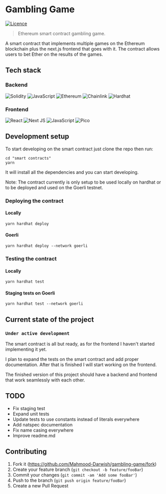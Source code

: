 # Gambling Game

[![Licence](https://img.shields.io/github/license/Ileriayo/markdown-badges?style=plastic)](./LICENSE)

> Ethereum smart contract gambling game.

A smart contract that implements multiple games on the Ethereum blockchain plus the next.js frontend that goes with it. The contract allows users to bet Ether on the results of the games.

## Tech stack

### Backend

![Solidity](https://img.shields.io/badge/Solidity-%23363636.svg?style=for-the-badge&logo=solidity&logoColor=white)
![JavaScript](https://img.shields.io/badge/javascript-%23323330.svg?style=for-the-badge&logo=javascript&logoColor=%23F7DF1E)
![Ethereum](https://img.shields.io/badge/Ethereum-3C3C3D?style=for-the-badge&logo=Ethereum&logoColor=white)
![Chainlink](https://img.shields.io/badge/Chainlink-375BD2?style=for-the-badge&logo=Chainlink&logoColor=white)
![Hardhat](https://img.shields.io/badge/Hardhat-yellow.svg?style=for-the-badge)

### Frontend

![React](https://img.shields.io/badge/react-%2320232a.svg?style=for-the-badge&logo=react&logoColor=%2361DAFB)
![Next JS](https://img.shields.io/badge/Next-black?style=for-the-badge&logo=next.js&logoColor=white)
![JavaScript](https://img.shields.io/badge/javascript-%23323330.svg?style=for-the-badge&logo=javascript&logoColor=%23F7DF1E)
![Pico](https://img.shields.io/badge/PicoCSS-gray.svg?style=for-the-badge)

## Development setup

To start developing on the smart contract just clone the repo then run:

```
cd "smart contracts"
yarn
```

It will install all the dependencies and you can start developing.

Note: The contract currently is only setup to be used locally on hardhat or to be deployed and used on the Goerli testnet.

### Deploying the contract

#### Locally

```
yarn hardhat deploy
```

#### Goerli

```
yarn hardhat deploy --network goerli
```

### Testing the contract

#### Locally

```
yarn hardhat test
```

#### Staging tests on Goerli

```
yarn hardhat test --network goerli
```

## Current state of the project

### `Under active development`

The smart contract is all but ready, as for the frontend I haven't started implementing it yet.

I plan to expand the tests on the smart contract and add proper documentation. After that is finished I will start working on the frontend.

The finished version of this project should have a backend and frontend that work seamlessly with each other.

## TODO

- Fix staging test
- Expand unit tests
- Update tests to use constants instead of literals everywhere
- Add natspec documentation
- Fix name casing everywhere
- Improve readme.md

## Contributing

1. Fork it (<https://github.com/Mahmood-Darwish/gambling-game/fork>)
2. Create your feature branch (`git checkout -b feature/fooBar`)
3. Commit your changes (`git commit -am 'Add some fooBar'`)
4. Push to the branch (`git push origin feature/fooBar`)
5. Create a new Pull Request
